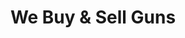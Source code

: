 ---
text: We're a registered firearms dealer with a wide selection.
title: We Buy & Sell Guns
featuredImage: ../../images/index/firearms.jpg
---
